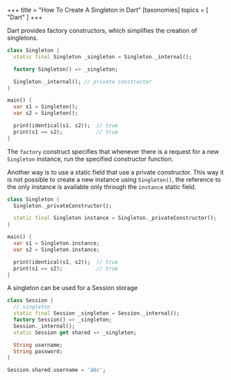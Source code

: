 +++
title = "How To Create A Singleton in Dart"
[taxonomies]
topics = [ "Dart" ]
+++

Dart provides factory constructors, which simplifies the creation of singletons.

```dart
class Singleton {
  static final Singleton _singleton = Singleton._internal();

  factory Singleton() => _singleton;

  Singleton._internal(); // private constructor
}

main() {
  var s1 = Singleton();
  var s2 = Singleton();

  print(identical(s1, s2));  // true
  print(s1 == s2);           // true
}
```

The `factory` construct specifies that whenever there is a request for a new `Singleton` instance, run the specified constructor function.

Another way is to use a static field that use a private constructor. This way it is not possible to create a new instance using `Singleton()`, the reference to the only instance is available only through the `instance` static field.

```dart
class Singleton {
  Singleton._privateConstructor();

  static final Singleton instance = Singleton._privateConstructor();
}

main() {
  var s1 = Singleton.instance;
  var s2 = Singleton.instance;

  print(identical(s1, s2));  // true
  print(s1 == s2);           // true
}
```

A singleton can be used for a Session storage

```dart
class Session {
  // singleton
  static final Session _singleton = Session._internal();
  factory Session() => _singleton;
  Session._internal();
  static Session get shared => _singleton;

  String username;
  String password;
}

Session.shared.username = 'abc';
```

